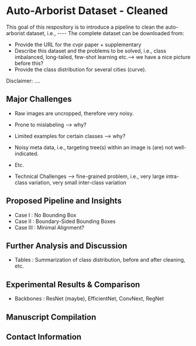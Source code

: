 # Auto-Arborist Dataset - Cleaned
This goal of this respository is to introduce a pipeline to clean the auto-arborist dataset, i.e., ----
The complete dataset can be downloaded from:
- Provide the URL for the cvpr paper + supplementary
- Describe this dataset and the problems to be solved, i.e., class imbalanced, long-tailed, few-shot learning etc.--> we have a nice picture before this?
- Provide the class distribution for several cities (curve). 

Disclaimer: ....

## Major Challenges 
- Raw images are uncropped, therefore very noisy.
- Prone to mislabeling --> why?
- Limited examples for certain classes --> why?
- Noisy meta data, i.e., targeting tree(s) within an image is (are) not well-indicated.
- Etc.
  
- Technical Challenges --> fine-grained problem, i.e., very large intra-class variation, very small inter-class variation 
  

## Proposed Pipeline and Insights

- Case I   : No Bounding Box
- Case II  : Boundary-Sided Bounding Boxes
- Case III : Minimal Alignment? 

## Further Analysis and Discussion
- Tables : Summarization of class distribution, before and after cleaning, etc. 

## Experimental Results & Comparison
- Backbones : ResNet (maybe), EfficientNet, ConvNext, RegNet

## Manuscript Compilation

## Contact Information 


